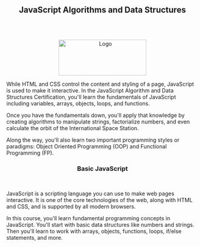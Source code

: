 
<h2 align="center">JavaScript Algorithms and Data Structures</h2><br> 

<p align = "center">
  <a href="https://www.freecodecamp.org/learn/javascript-algorithms-and-data-structures/" rel="noopener"><br> 
 <img width=230px height=94px src="https://upload.wikimedia.org/wikipedia/commons/3/39/FreeCodeCamp_logo.png" alt="Logo"></a>
</p>


While HTML and CSS control the content and styling of a page, JavaScript is used to make it interactive. In the JavaScript Algorithm and Data Structures Certification, you'll learn the fundamentals of JavaScript including variables, arrays, objects, loops, and functions. <br> 

Once you have the fundamentals down, you'll apply that knowledge by creating algorithms to manipulate strings, factorialize numbers, and even calculate the orbit of the International Space Station.  <br> 

Along the way, you'll also learn two important programming styles or paradigms: Object Oriented Programming (OOP) and Functional Programming (FP).  <br> 

<h3 align="center">Basic JavaScript</h3><br> 

JavaScript is a scripting language you can use to make web pages interactive. It is one of the core technologies of the web, along with HTML and CSS, and is supported by all modern browsers.  <br> 

In this course, you'll learn fundamental programming concepts in JavaScript. You'll start with basic data structures like numbers and strings. Then you'll learn to work with arrays, objects, functions, loops, if/else statements, and more.  <br> 
